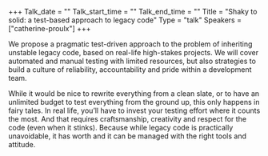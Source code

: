 +++
Talk_date = ""
Talk_start_time = ""
Talk_end_time = ""
Title = "Shaky to solid: a test-based approach to legacy code"
Type = "talk"
Speakers = ["catherine-proulx"]
+++

We propose a pragmatic test-driven approach to the problem of inheriting unstable legacy code, based on real-life high-stakes projects. We will cover automated and manual testing with limited resources, but also strategies to build a culture of reliability, accountability and pride within a development team.

While it would be nice to rewrite everything from a clean slate, or to have an unlimited budget to test everything from the ground up, this only happens in fairy tales. In real life, you’ll have to invest your testing effort where it counts the most. And that requires craftsmanship, creativity and respect for the code (even when it stinks). Because while legacy code is practically unavoidable, it has worth and it can be managed with the right tools and attitude.